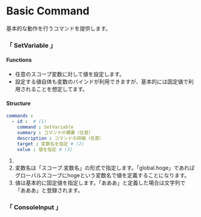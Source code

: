 # Basic Command

基本的な動作を行うコマンドを提供します。

### 「 SetVariable 」

#### Functions

- 任意のスコープ変数に対して値を設定します。
- 設定する値自体も変数のバインドが利用できますが、基本的には固定値で利用されることを想定してます。

#### Structure

```yaml
commands : 
  - id :  # (1)
    command : SetVariable
    summary : コマンドの概要（任意）
    description : コマンドの詳細（任意）
    target : 変数名を指定 # (2)
    value : 値を指定 # (3)
```

1.
1. 変数名は「スコープ.変数名」の形式で指定します。「global.hoge」であればグローバルスコープにhogeという変数名で値を定義することになります。
1. 値は基本的に固定値を指定します。「あああ」と定義した場合は文字列で「あああ」と登録されます。



### 「 ConsoleInput 」
